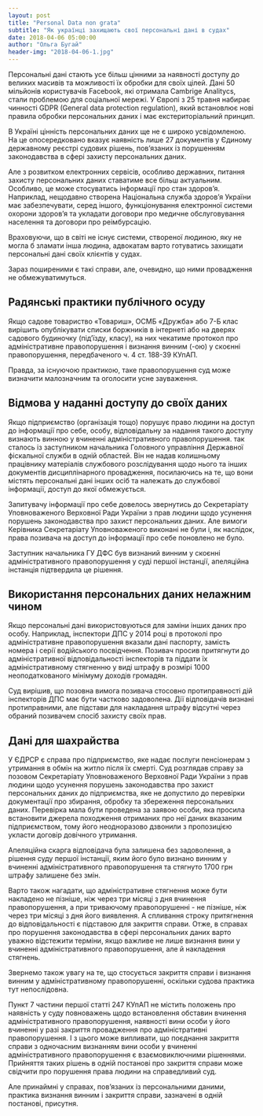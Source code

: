 ```yaml
---
layout: post
title: "Personal Data non grata"
subtitle: "Як українці захищають свої персональні дані в судах"
date: 2018-04-06 05:00:00
author: "Ольга Бугай"
header-img: "2018-04-06-1.jpg"
---
```


Персональні дані стають усе більш цінними за наявності доступу до великих масивів та можливості їх обробки для своїх цілей. Дані 50 мільйонів користувачів Facebook, які отримала Cambrige Analitycs, стали проблемою для соціальної мережі. У Європі з 25 травня набирає чинності GDPR (General data protection regulation), який встановлює нові правила обробки персональних даних і має екстериторіальний принцип.

В Україні цінність персональних даних ще не є широко усвідомленою. На це опосередковано вказує наявність лише 27 документів у Єдиному державному реєстрі судових рішень,  пов’язаних із порушенням законодавства в сфері захисту персональних даних.

Але з розвитком електронних сервісів, особливо державних, питання захисту персональних даних ставатиме все більш актуальним. Особливо, це може стосуватись інформації про стан здоров’я. Наприклад, нещодавно створена Національна служба здоров’я України має забезпечувати, серед іншого, функціонування електронної системи охорони здоров’я та укладати договори про медичне обслуговування населення та договори про реімбурсацію.

Враховуючи, що в світі не існує системи, створеної людиною, яку не могла б зламати інша людина, адвокатам варто готуватись захищати персональні дані своїх клієнтів у судах.

Зараз поширеними є такі справи, але, очевидно, що ними провадження не обмежуватимуться.

## Радянські практики публічного осуду

Якщо садове товариство «Товариш», ОСМБ «Дружба» або 7-Б клас вирішить опублікувати списки боржників в інтернеті або на дверях садового будиночку (під’їзду, класу), на них чекатиме протокол про адміністративне правопорушення і визнання винним (-ою) у скоєнні правопорушення, передбаченого ч. 4 ст. 188-39 КУпАП.

Правда, за існуючою практикою, таке правопорушення суд може визначити малозначним та оголосити усне зауваження.

## Відмова у наданні доступу до своїх даних

Якщо підприємство (організація тощо) порушує право людини на доступ до інформації про себе, особу, відповідальну за надання такого доступу визнають винною у вчиненні адміністративного правопорушення. так сталось із заступником начальника Головного управління Державної фіскальної служби в одній областей. Він не надав колишньому працівнику матеріалів службового розслідування щодо нього та інших документів дисциплінарного провадження, посилаючись на те, що вони містять персональні дані інших осіб та належать до службової інформації, доступ до якої обмежується. 

Запитувачу інформації про себе довелось звернутись до Секретаріату Уповноваженого Верховної Ради України з прав людини щодо усунення порушень законодавства про захист персональних даних. Але вимоги Керівника Секретаріату Уповноваженого виконані не були і, як наслідок, права позивача на доступ до інформації про себе поновлено не було.

Заступник начальника ГУ ДФС був визнаний винним у скоєнні адміністративного правопорушення у суді першої інстанції, апеляційна інстанція підтвердила це рішення.

## Використання персональних даних нелажним чином

Якщо персональні дані використовуються для заміни інших даних про особу. Наприклад, інспектори ДПС у 2014 році в протоколі про адміністративне правопорушення вказали дані паспорту, замість номера і серії водійського посвідчення. Позивач просив притягнути до адміністративної відповідальності інспекторів та піддати їх адміністративному стягненню у виді штрафу в розмірі 1000 неоподаткованого мінімуму доходів громадян.

Суд вирішив, що позовна вимога позивача стосовно протиправності дій інспекторів ДПС має бути частково задоволена. Дії відповідачів визнані протиправними, але підстави для накладання штрафу відсутні через обраний позивачем спосіб захисту своїх прав.

## Дані для шахрайства

У ЄДРСР є справа про підприємство, яке надає послуги пенсіонерам з утримання в обмін на житло після їх смерті. Суд розглядав справу за позовом Секретаріату Уповноваженого Верховної Ради України з прав людини щодо усунення порушень законодавства про захист персональних даних до підприємства, яке не допустило до перевірки документації про збирання, обробку та збереження персональних даних. Перевірка мала бути проведена за заявою особи, яка  просила встановити джерела походження отриманих про неї даних вказаним підприємством, тому його неодноразово дзвонили з пропозицією  укласти договір довічного утримання.

Апеляційна скарга відповідача була залишена без задоволення, а рішення суду першої інстанції, яким його було визнано винним у вчиненні адміністративного правопорушення та стягнуто 1700 грн штрафу залишене без змін.

Варто також нагадати, що адміністративне стягнення може бути накладено не пізніше, ніж через три місяці з дня вчинення правопорушення, а при триваючому правопорушенні - не пізніше, ніж через три місяці з дня його виявлення. А спливання строку притягнення до відповідальності є підставою для закриття справи. Отже, в справах про порушення законодавства в сфері персональних даних варто уважно відстежити терміни, якщо важливе не лише визнання вини у вчиненні адміністративного правопорушення, але й накладення стягнень.

Звернемо також увагу на те, що стосується закриття справи і визнання винним у адміністративному правопорушенні, оскільки судова практика тут непослідовна.

Пункт 7 частини першої статті 247 КУпАП не містить положень про наявність у суду повноважень щодо встановлення обставин вчинення адміністративного правопорушення, наявності вини особи у його вчиненні у разі закриття провадження про адміністративні правопорушення. І з цього може випливати, що поєднання закриття справи з одночасним визнанням вини особи у вчиненні адміністративного правопорушення є взаємовиключними рішеннями. Прийняття таких рішень в одній постанові про закриття справи може свідчити про порушення права людини на справедливий суд.

Але принаймні у справах, пов’язаних із персональними даними, практика визнання винним і закриття справи, зазначені в одній постанові, присутня.